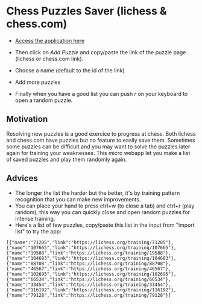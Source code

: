# Chess Puzzles Saver (lichess & chess.com)

- <a href="https://vdegenne.github.io/chess-puzzles-saver/">Access the application here</a>

- Then click on *Add Puzzle* and copy/paste the link of the puzzle page (lichess or chess.com link).
- Choose a name (default to the id of the link)
- Add more puzzles
- Finally when you have a good list you can push *r* on your keyboard to open a random puzzle.

## Motivation

Resolving new puzzles is a good exercice to progress at chess. Both lichess and chess.com have puzzles but no feature to easily save them. Sometimes some puzzles can be difficult and you may want to solve the puzzles later again for training your weaknesses. This micro webapp let you make a list of saved puzzles and play them randomly again.

## Advices

- The longer the list the harder but the better, it's by training pattern recognition that you can make new improvements.
- You can place your hand to press ctrl+w (to close a tab) and ctrl+r (play random), this way you can quickly close and open random puzzles for intense training.
- Here's a list of few puzzles, copy/paste this list in the input from "import list" to try the app: 

```[{"name":"71205","link":"https://lichess.org/training/71205"},{"name":"107665","link":"https://lichess.org/training/107665"},{"name":"19588","link":"https://lichess.org/training/19588"},{"name":"104683","link":"https://lichess.org/training/104683"},{"name":"88708","link":"https://lichess.org/training/88708"},{"name":"46567","link":"https://lichess.org/training/46567"},{"name":"102695","link":"https://lichess.org/training/102695"},{"name":"66534","link":"https://lichess.org/training/66534"},{"name":"33454","link":"https://lichess.org/training/33454"},{"name":"116192","link":"https://lichess.org/training/116192"},{"name":"79128","link":"https://lichess.org/training/79128"}]```

